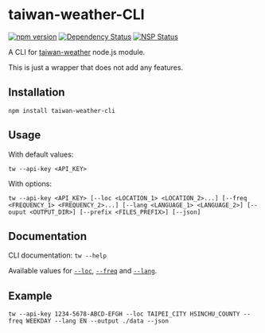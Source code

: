 # taiwan-weather-CLI

[![npm version](https://badge.fury.io/js/taiwan-weather-cli.svg)](https://badge.fury.io/js/taiwan-weather-cli)
[![Dependency Status](https://david-dm.org/VictorCazanave/taiwan-weather-cli.svg)](https://david-dm.org/VictorCazanave/taiwan-weather-cli)
[![NSP Status](https://nodesecurity.io/orgs/victorcazanave/projects/e1209cfb-15e0-43dd-b14d-3764e5fb9b04/badge)](https://nodesecurity.io/orgs/victorcazanave/projects/e1209cfb-15e0-43dd-b14d-3764e5fb9b04)

A CLI for [taiwan-weather](https://www.npmjs.com/package/taiwan-weather) node.js module.

This is just a wrapper that does not add any features.

## Installation
`npm install taiwan-weather-cli`

## Usage

With default values:

`tw --api-key <API_KEY>`

With options:

`tw --api-key <API_KEY> [--loc <LOCATION_1> <LOCATION_2>...] [--freq <FREQUENCY_1> <FREQUENCY_2>...] [--lang <LANGUAGE_1> <LANGUAGE_2>] [--ouput <OUTPUT_DIR>] [--prefix <FILES_PREFIX>] [--json]`

## Documentation

CLI documentation: `tw --help`

Available values for [`--loc`](https://www.npmjs.com/package/taiwan-weather#dataenumloc), [`--freq`](https://www.npmjs.com/package/taiwan-weather#dataenumfreq) and [`--lang`](https://www.npmjs.com/package/taiwan-weather#dataenumlang).

## Example

`tw --api-key 1234-5678-ABCD-EFGH --loc TAIPEI_CITY HSINCHU_COUNTY --freq WEEKDAY --lang EN --output ./data --json`
